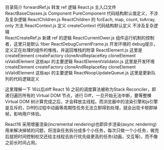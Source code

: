 目录简介
forwardRef.js              转发 ref 逻辑
React.js                   主入口文件
ReactBaseClasses.js        Component PureComponent 代码结构默认值定义，不涉及复杂逻辑
ReactChildren.js           ReactChildren 的 forEach, map, count, toArray, only 方法
ReactContext.js            定义  createContext 代码结构默认定义  不涉及复杂逻辑     
ReactCreateRef.js          新建 ref 的逻辑
ReactCurrentOwer.js        组件运行机制的控制者，这里只是默认 fiber
ReactDebugCurrentFrame.js  开发环境的 debug提示，定义正在处理的组件的堆栈，并返回堆栈的附录
ReactElement.js            这里是 createElement createFactory cloneAndReplaceKey cloneElement isValidElement 这些api 的主要逻辑
ReactElementValidator.js  这里是开发环境 createElement createFactory cloneAndReplaceKey cloneElement isValidElement 这些api 的主要逻辑
ReactNoopUpdateQueue.js   这里是更新队列的代码逻辑定义


这里理解一下 16以后diff 
React 16 之前的调度算法被称为Stack Reconciler，即递归遍历所有的 Virtual DOM 节点，进行 Diff，一旦开始无法中断，要等整棵 Virtual DOM 树计算完成之后，才会释放主线程。而浏览器中的渲染引擎和js引擎是互斥的，Diff的过程中动画等周期性任务无法立即得到处理，就会出现卡顿即掉帧，影响用户体验。

React16 采用增量渲染(incremental rendering)也即异步渲染(async rendering)用来解决掉帧的问题，将渲染任务拆分成多个小任务，每次只做一个小任务，做完后就把时间控制权交还给主线程去执行优先级更高的任务(动画，交互等)，而不像之前长时间占用。